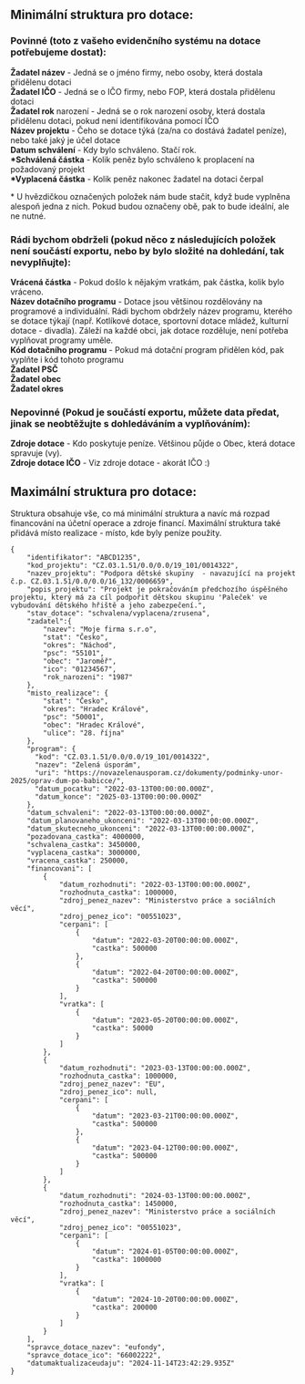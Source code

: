 ## Minimální struktura pro dotace:

### Povinné (toto z vašeho evidenčního systému na dotace potřebujeme dostat):

**Žadatel název** - Jedná se o jméno firmy, nebo osoby, která dostala přidělenu dotaci  
**Žadatel IČO** - Jedná se o IČO firmy, nebo FOP, která dostala přidělenu dotaci  
**Žadatel rok** narození - Jedná se o rok narození osoby, která dostala přidělenu dotaci, pokud není identifikována pomocí IČO  
**Název projektu** - Čeho se dotace týká (za/na co dostává žadatel peníze), nebo také jaký je účel dotace  
**Datum schválení** - Kdy bylo schváleno. Stačí rok.  
**\*Schválená částka** - Kolik peněz bylo schváleno k proplacení na požadovaný projekt  
**\*Vyplacená částka** - Kolik peněz nakonec žadatel na dotaci čerpal  

\* U hvězdičkou označených položek nám bude stačit, když bude vyplněna alespoň jedna z nich. Pokud budou označeny obě, pak to bude ideální, ale ne nutné.

### Rádi bychom obdrželi (pokud něco z následujících položek není součástí exportu, nebo by bylo složité na dohledání, tak nevyplňujte):
**Vrácená částka** - Pokud došlo k nějakým vratkám, pak částka, kolik bylo vráceno.  
**Název dotačního programu** - Dotace jsou většinou rozdělovány na programové a individuální. Rádi bychom obdržely název programu, kterého se dotace týkají (např. Kotlíkové dotace, sportovní dotace mládež, kulturní dotace - divadla). Záleží na každé obci, jak dotace rozděluje, není potřeba vyplňovat programy uměle.  
**Kód dotačního programu** - Pokud má dotační program přidělen kód, pak vyplňte i kód tohoto programu  
**Žadatel PSČ**  
**Žadatel obec**  
**Žadatel okres**  

### Nepovinné (Pokud je součástí exportu, můžete data předat, jinak se neobtěžujte s dohledáváním a vyplňováním):
**Zdroje dotace** - Kdo poskytuje peníze. Většinou půjde o Obec, která dotace spravuje (vy).  
**Zdroje dotace IČO** - Viz zdroje dotace - akorát IČO :)  

## Maximální struktura pro dotace: 

Struktura obsahuje vše, co má minimální struktura a navíc má rozpad financování na účetní operace a zdroje financí. Maximální struktura také přidává místo realizace - místo, kde byly peníze použity.


```
{
    "identifikator": "ABCD1235",
    "kod_projektu": "CZ.03.1.51/0.0/0.0/19_101/0014322",
    "nazev_projektu": "Podpora dětské skupiny  - navazující na projekt č.p. CZ.03.1.51/0.0/0.0/16_132/0006659",
    "popis_projektu": "Projekt je pokračováním předchozího úspěšného projektu, který má za cíl podpořit dětskou skupinu 'Paleček' ve vybudování dětského hřiště a jeho zabezpečení.",
    "stav_dotace": "schvalena/vyplacena/zrusena",
    "zadatel":{
        "nazev": "Moje firma s.r.o",
        "stat": "Česko",
        "okres": "Náchod",
        "psc": "55101",
        "obec": "Jaroměř",
        "ico": "01234567",
        "rok_narozeni": "1987"
    },
    "misto_realizace": {
        "stat": "Česko",
        "okres": "Hradec Králové",
        "psc": "50001",
        "obec": "Hradec Králové",
        "ulice": "28. října"
    },
    "program": {
      "kod": "CZ.03.1.51/0.0/0.0/19_101/0014322",
      "nazev": "Zelená úsporám",
      "uri": "https://novazelenausporam.cz/dokumenty/podminky-unor-2025/oprav-dum-po-babicce/",
      "datum_pocatku": "2022-03-13T00:00:00.000Z",
      "datum_konce": "2025-03-13T00:00:00.000Z"
    },
    "datum_schvaleni": "2022-03-13T00:00:00.000Z",
    "datum_planovaneho_ukonceni": "2022-03-13T00:00:00.000Z",
    "datum_skutecneho_ukonceni": "2022-03-13T00:00:00.000Z",
    "pozadovana_castka": 4000000,
    "schvalena_castka": 3450000,
    "vyplacena_castka": 3000000,
    "vracena_castka": 250000,
    "financovani": [
        {
            "datum_rozhodnuti": "2022-03-13T00:00:00.000Z",
            "rozhodnuta_castka": 1000000,
            "zdroj_penez_nazev": "Ministerstvo práce a sociálních věcí",
            "zdroj_penez_ico": "00551023",
            "cerpani": [
                {
                    "datum": "2022-03-20T00:00:00.000Z",
                    "castka": 500000
                },
                {
                    "datum": "2022-04-20T00:00:00.000Z",
                    "castka": 500000
                }
            ],
            "vratka": [
                {
                    "datum": "2023-05-20T00:00:00.000Z",
                    "castka": 50000
                }
            ]
        },
        {
            "datum_rozhodnuti": "2023-03-13T00:00:00.000Z",
            "rozhodnuta_castka": 1000000,
            "zdroj_penez_nazev": "EU",
            "zdroj_penez_ico": null,
            "cerpani": [
                {
                    "datum": "2023-03-21T00:00:00.000Z",
                    "castka": 500000
                },
                {
                    "datum": "2023-04-12T00:00:00.000Z",
                    "castka": 500000
                }
            ]
        },
        {
            "datum_rozhodnuti": "2024-03-13T00:00:00.000Z",
            "rozhodnuta_castka": 1450000,
            "zdroj_penez_nazev": "Ministerstvo práce a sociálních věcí",
            "zdroj_penez_ico": "00551023",
            "cerpani": [
                {
                    "datum": "2024-01-05T00:00:00.000Z",
                    "castka": 1000000
                }
            ],
            "vratka": [
                {
                    "datum": "2024-10-20T00:00:00.000Z",
                    "castka": 200000
                }
            ]
        }
    ],
    "spravce_dotace_nazev": "eufondy",
    "spravce_dotace_ico": "66002222",
    "datumaktualizaceudaju": "2024-11-14T23:42:29.935Z"
}
```